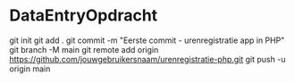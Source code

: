 # DataEntryOpdracht
git init
git add .
git commit -m "Eerste commit - urenregistratie app in PHP"
git branch -M main
git remote add origin https://github.com/jouwgebruikersnaam/urenregistratie-php.git
git push -u origin main

